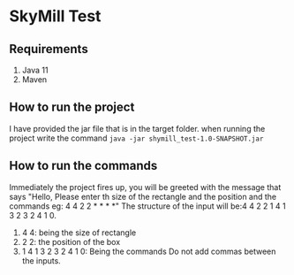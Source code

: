 # SkyMill Test
## Requirements 
1. Java 11
2. Maven

## How to run the project
I have provided the jar file that is in the target folder. 
when running the project write the command ```java -jar shymill_test-1.0-SNAPSHOT.jar```

## How to run the commands
Immediately the project fires up, you will be greeted with the message that says "Hello, Please enter th size of the rectangle and the position and the commands eg: 4 4 2 2 * * * *"
The structure of the input will be:4 4 2 2 1 4 1 3 2 3 2 4 1 0. 
1. 4 4: being the size of rectangle
2. 2 2: the position of the box
3. 1 4 1 3 2 3 2 4 1 0: Being the commands
Do not add commas between the inputs.